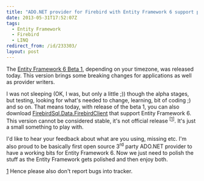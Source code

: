 ```yaml
---
title: "ADO.NET provider for Firebird with Entity Framework 6 support preview"
date: 2013-05-31T17:52:07Z
tags:
  - Entity Framework
  - Firebird
  - LINQ
redirect_from: /id/233303/
layout: post
---
```

The [Entity Framework 6 Beta 1][1], depending on your timezone, was released today. This version brings some breaking changes for applications as well as provider writers.

<!-- excerpt -->

I was not sleeping (OK, I was, but only a little ;)) though the alpha stages, but testing, looking for what's needed to change, learning, bit of coding ;) and so on. That means today, with release of the beta 1, you can also download [FirebirdSql.Data.FirebirdClient][2] that support Entity Framework 6. This version cannot be considered stable, it's not official release <sup>[<a href=#ref1>1</a>]</sup>. It's just a small something to play with.

I'd like to hear your feedback about what are you using, missing etc. I'm also proud to be basically first open source 3<sup>rd</sup> party ADO.NET provider to have a working bits for Entity Framework 6. Now we just need to polish the stuff as the Entity Framework gets polished and then enjoy both.

<a name="ref1">[1]</a> Hence please also don't report bugs into tracker.

[1]: http://blogs.msdn.com/b/adonet/archive/2013/05/30/ef6-beta-1-available.aspx
[2]: http://ge.tt/api/1/files/8Itle9i/0/blob?download